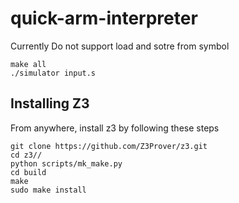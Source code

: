 # quick-arm-interpreter
Currently Do not support load and sotre from symbol
```
make all
./simulator input.s
```



## Installing Z3
From anywhere, install z3 by following these steps

```
git clone https://github.com/Z3Prover/z3.git
cd z3//
python scripts/mk_make.py
cd build
make
sudo make install
```
